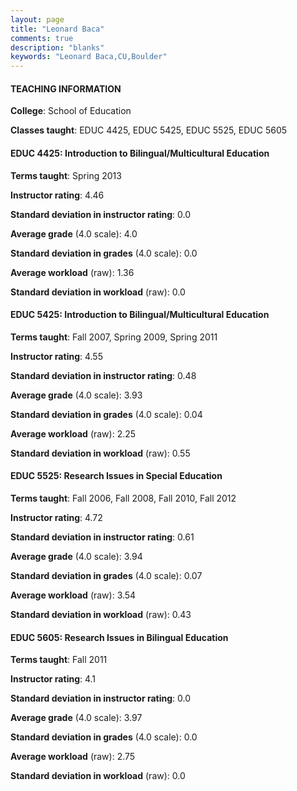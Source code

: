 ```yaml
---
layout: page
title: "Leonard Baca" 
comments: true
description: "blanks"
keywords: "Leonard Baca,CU,Boulder"
---
```

<head>
<script src="https://ajax.googleapis.com/ajax/libs/jquery/2.1.3/jquery.min.js"></script>
<script src="https://dl.dropboxusercontent.com/s/pc42nxpaw1ea4o9/highcharts.js?dl=0"></script>
<!-- <script src="../assets/js/highcharts.js"></script> -->
<style type="text/css">@font-face {
	font-family: "Bebas Neue";
	src: url(https://www.filehosting.org/file/details/544349/BebasNeue Regular.otf) format("opentype");
	}
	h1.Bebas { 
		font-family: "Bebas Neue", Verdana, Tahoma;
	}
</style>
</head>
	   
#### TEACHING INFORMATION

**College**: School of Education

**Classes taught**: EDUC 4425, EDUC 5425, EDUC 5525, EDUC 5605

#### EDUC 4425: Introduction to Bilingual/Multicultural Education

**Terms taught**: Spring 2013

**Instructor rating**: 4.46

**Standard deviation in instructor rating**: 0.0

**Average grade** (4.0 scale): 4.0

**Standard deviation in grades** (4.0 scale): 0.0

**Average workload** (raw): 1.36

**Standard deviation in workload** (raw): 0.0

#### EDUC 5425: Introduction to Bilingual/Multicultural Education

**Terms taught**: Fall 2007, Spring 2009, Spring 2011

**Instructor rating**: 4.55

**Standard deviation in instructor rating**: 0.48

**Average grade** (4.0 scale): 3.93

**Standard deviation in grades** (4.0 scale): 0.04

**Average workload** (raw): 2.25

**Standard deviation in workload** (raw): 0.55

#### EDUC 5525: Research Issues in Special Education

**Terms taught**: Fall 2006, Fall 2008, Fall 2010, Fall 2012

**Instructor rating**: 4.72

**Standard deviation in instructor rating**: 0.61

**Average grade** (4.0 scale): 3.94

**Standard deviation in grades** (4.0 scale): 0.07

**Average workload** (raw): 3.54

**Standard deviation in workload** (raw): 0.43

#### EDUC 5605: Research Issues in Bilingual Education

**Terms taught**: Fall 2011

**Instructor rating**: 4.1

**Standard deviation in instructor rating**: 0.0

**Average grade** (4.0 scale): 3.97

**Standard deviation in grades** (4.0 scale): 0.0

**Average workload** (raw): 2.75

**Standard deviation in workload** (raw): 0.0

